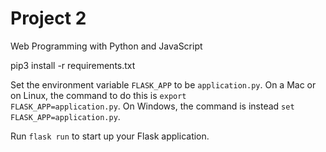 # Project 2

Web Programming with Python and JavaScript

pip3 install -r requirements.txt

Set the environment variable <code class="highlighter-rouge">FLASK_APP</code> to be <code class="highlighter-rouge">application.py</code>. On a Mac or on Linux, the command to do this is <code class="highlighter-rouge">export FLASK_APP=application.py</code>. On Windows, the command is instead <code class="highlighter-rouge">set FLASK_APP=application.py</code>.

Run <code class="highlighter-rouge">flask run</code> to start up your Flask application.
